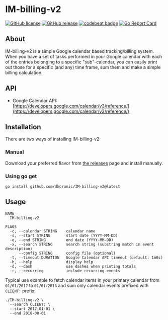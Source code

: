 # IM-billing-v2

[![GitHub license](https://img.shields.io/github/license/dkorunic/IM-billing-v2.svg)](https://github.com/dkorunic/IM-billing-v2/blob/master/LICENSE.txt)
[![GitHub release](https://img.shields.io/github/release/dkorunic/IM-billing-v2.svg)](https://github.com/dkorunic/IM-billing-v2/releases/latest)
[![codebeat badge](https://codebeat.co/badges/97692d96-db24-40dc-8fda-a9b5be1eb09c)](https://codebeat.co/projects/github-com-dkorunic-im-billing-v2-master)
[![Go Report Card](https://goreportcard.com/badge/github.com/dkorunic/IM-billing-v2)](https://goreportcard.com/report/github.com/dkorunic/IM-billing-v2)

## About

IM-billing-v2 is a simple Google calendar based tracking/billing system. When you
have a set of tasks performed in your Google calendar with each of the
entries belonging to a specific "sub"-calendar, you can easily print out
those for a specific (and any) time frame, sum them and make a simple
billing calculation.

## API

- Google Calendar API: [https://developers.google.com/calendar/v3/reference/](https://developers.google.com/calendar/v3/reference/)

## Installation

There are two ways of installing IM-billing-v2:

### Manual

Download your preferred flavor from [the releases](https://github.com/dkorunic/IM-billing-v2/releases/latest) page and install manually.

### Using go get

```shell
go install github.com/dkorunic/IM-billing-v2@latest
```

## Usage

```shell
NAME
  IM-billing-v2

FLAGS
  -c, --calendar STRING    calendar name
  -s, --start STRING       start date (YYYY-MM-DD)
  -e, --end STRING         end date (YYYY-MM-DD)
  -x, --search STRING      search string (substring match in event description)
      --config STRING      config file (optional)
  -t, --timeout DURATION   Google Calendar API timeout (default: 1m0s)
  -h, --help               display help
  -d, --dash               use dashes when printing totals
  -r, --recurring          include recurring events
```

Typical use example to fetch calendar items in your primary calendar from `01/01/2017` to `01/01/2018` and sum only calendar events prefixed with `CLIENT:` prefix:

```shell
./IM-billing-v2 \
  --search CLIENT: \
  --start 2017-01-01 \
  --end 2018-08-01
```
